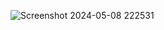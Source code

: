 ![Screenshot 2024-05-08 222531](https://github.com/user-attachments/assets/e6b72425-03b8-404c-b165-9d29b10894ef)
